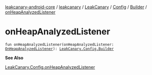 [leakcanary-android-core](../../../../index.md) / [leakcanary](../../../index.md) / [LeakCanary](../../index.md) / [Config](../index.md) / [Builder](index.md) / [onHeapAnalyzedListener](./on-heap-analyzed-listener.md)

# onHeapAnalyzedListener

`fun onHeapAnalyzedListener(onHeapAnalyzedListener: `[`OnHeapAnalyzedListener`](../../../-on-heap-analyzed-listener/index.md)`): `[`LeakCanary.Config.Builder`](index.md)

**See Also**

[LeakCanary.Config.onHeapAnalyzedListener](../on-heap-analyzed-listener.md)

